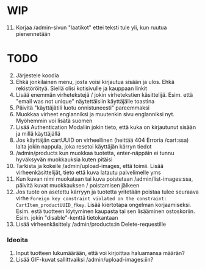 # WIP

11. Korjaa /admin-sivun "laatikot" ettei teksti tule yli, kun ruutua pienennetään

# TODO

2. Järjestele koodia
3. Ehkä jonkilainen menu, josta voisi kirjautua sisään ja ulos. Ehkä rekistöröityä. Siellä olisi kotisivulle ja kauppaan linkit
4. Lisää enemmän virhetekstejä / jokin virhetekstien käsittelijä. Esim. että "email was not unique" näytettäisiin käyttäjälle toastina
5. Päivitä "käyttäjätili luotu onnistuneesti" pareemmaksi
6. Muokkaa virheet englanniksi ja muutenkin sivu englanniksi nyt. Myöhemmin voi lisätä suomen
7. Lisää Authentication Modaliin jokin tieto, että kuka on kirjautunut sisään ja millä käyttäjällä
8. Jos käyttäjän cartUUID on virheellinen (heittää 404 Erroria /cart:ssa) laita jokin nappula, joka resetoi käyttäjän kärryn tiedot
9. /admin/products kun muokkaa tuotetta, enter-näppäin ei tunnu hyväksyvän muokkauksia kuten pitäisi
10. Tarkista ja kokeile /admin/upload-images, että toimii. Lisää virheenkäsittelijät, tieto että kuva latautu palvelimelle yms
11. Kun kuvan nimi muokataan tai kuva poistetaan /admin/list-images:ssa, päivitä kuvat muokkauksen / poistamisen jälkeen
12. Jos tuote on asetettu kärryyn ja tuotetta yritetään poistaa tulee seuraava virhe `Foreign key constraint violated on the constraint: CartItem_productUUID_fkey`. Lisää kiertotapa ongelman korjaamiseksi. Esim. estä tuotteen löytyminen kaupasta tai sen lisääminen ostoskoriin. Esim. jokin "disable"-kenttä tietokantaan
13. Lisää virheenkäsittely /admin/products:in Delete-requestille

### Ideoita

1. Input tuotteen lukumäärään, että voi kirjoittaa haluamansa määrän?
2. Lisää GIF-kuvat sallittvaiksi /admin/upload-images:iin?
